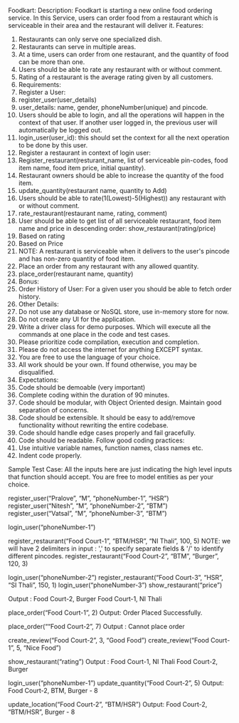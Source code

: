 Foodkart:
Description:
Foodkart is starting a new online food ordering service. In this Service, users can order food from a restaurant which is serviceable in their area and the restaurant will deliver it.
Features:
1.	Restaurants can only serve one specialized dish.
2.	Restaurants can serve in multiple areas.
3.	At a time, users can order from one restaurant, and the quantity of food can be more than one.
4.	Users should be able to rate any restaurant with or without comment.
5.	Rating of a restaurant is the average rating given by all customers.
6.	Requirements:
7.	Register a User:
8.	register_user(user_details) 
9.	user_details: name, gender, phoneNumber(unique) and pincode.
10.	Users should be able to login, and all the operations will happen in the context of that user. If another user logged in, the previous user will automatically be logged out.
11.	login_user(user_id):  this should set the context for all the next operation to be done by this user.
12.	Register a restaurant in context of login user:
13.	Register_restaurant(resturant_name, list of serviceable pin-codes, food item  name, food item price, initial quantity).
14.	Restaurant owners should be able to increase the quantity of the food item.
15.	update_quantity(restaurant name, quantity to Add)
16.	Users should be able to rate(1(Lowest)-5(Highest)) any restaurant with or without comment.
17.	rate_restaurant(restaurant name, rating, comment)
18.	User should be able to get list of all serviceable restaurant, food item name and price in descending order: show_restaurant(rating/price)
19.	Based on rating
20.	Based on Price
21.	NOTE: A restaurant is serviceable when it delivers to the user's pincode and has non-zero quantity of food item.
22.	Place an order from any restaurant with any allowed quantity.
23.	place_order(restaurant name, quantity)
24.	Bonus:
25.	Order History of User: For a given user you should be able to fetch order history.
26.	Other Details:
27.	Do not use any database or NoSQL store, use in-memory store for now. 
28.	Do not create any UI for the application.
29.	Write a driver class for demo purposes. Which will execute all the commands at one place in the code and test cases.
30.	Please prioritize code compilation, execution and completion.
31.	Please do not access the internet for anything EXCEPT syntax.
32.	You are free to use the language of your choice.
33.	All work should be your own. If found otherwise, you may be disqualified.
34.	Expectations:
1.	Code should be demoable (very important)
2.	Complete coding within the duration of 90 minutes.
3.	Code should be modular, with Object Oriented design. Maintain good separation of concerns.
4.	Code should be extensible. It should be easy to add/remove functionality without rewriting the entire codebase.
5.	Code should handle edge cases properly and fail gracefully.
6.	Code should be readable. Follow good coding practices:
7.	Use intuitive variable names, function names, class names etc.
8.	Indent code properly.

Sample Test Case:
All the inputs here are just indicating the high level inputs that function should accept. You are free to model entities as per your choice.

register_user(“Pralove”, “M”, “phoneNumber-1”, “HSR”)
register_user(“Nitesh”, “M”, “phoneNumber-2”, “BTM”)
register_user(“Vatsal”, “M”,  “phoneNumber-3”, “BTM”)

login_user(“phoneNumber-1”)

register_restaurant(“Food Court-1”, “BTM/HSR”, “NI Thali”, 100, 5)
NOTE: we will have 2 delimiters in input : ',' to specify separate fields & '/' to identify different pincodes.
register_restaurant(“Food Court-2”, “BTM”, “Burger”, 120, 3)

login_user(“phoneNumber-2”)
register_restaurant(“Food Court-3”, “HSR”, “SI Thali”, 150, 1)
login_user(“phoneNumber-3”)
show_restaurant(“price”)

Output :  Food Court-2, Burger
	   Food Court-1, NI Thali

place_order(“Food Court-1”, 2)
Output: Order Placed Successfully.

place_order(““Food Court-2”, 7)
Output : Cannot place order

create_review(“Food Court-2”, 3, “Good Food”)
create_review(“Food Court-1”, 5, “Nice Food”)

show_restaurant(“rating”)
Output :  Food Court-1, NI Thali
	   Food Court-2, Burger

login_user(“phoneNumber-1”)
update_quantity(“Food Court-2”, 5)
Output: Food Court-2, BTM, Burger - 8

update_location(“Food Court-2”, “BTM/HSR”)
Output: Food Court-2, “BTM/HSR”, Burger - 8
